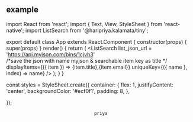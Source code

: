 example
-------
import React from 'react';
import { Text, View, StyleSheet } from 'react-native';
import ListSearch from '@haripriya.kalamata/tiny';

export default class App extends React.Component {
   constructor(props) {
    super(props)
  }
render() {
    return (
      <View style={styles.container}>
          <ListSearch 
             list_json_url = 'https://api.myjson.com/bins/1cjvh3'                  
                              /*save the json with name myjson & 
                              searchable item key as title */
             displayItems={({ item }) => <Text>{item.title},{item.email}</Text>}
             uniqueKey={({ name }, index) => name} 
          />
      </View>
    );
  }
}

const styles = StyleSheet.create({
  container: {
    flex: 1,
    justifyContent: 'center',
    backgroundColor: '#ecf0f1',
    padding: 8,
  },

});


<p align="center">
     <code> priya</code>
</p>
